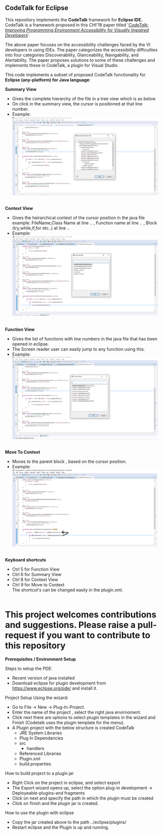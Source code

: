 ## CodeTalk for Eclipse

This repository implements the **CodeTalk** framework for **Eclipse IDE.** CodeTalk is a framework proposed in this CHI'18 paper titled '*[CodeTalk: Improving Programming Environment
Accessibility for Visually Impaired Developers](https://dl.acm.org/doi/10.1145/3173574.3174192)*'. 

The above paper focuses on the accessibility challenges faced by the VI developers in using IDEs. The paper categorizes the accessibility difficulties into four categories Discoverability, Glanceability, Navigability, and Alertability. The paper proposes solutions to some of these challenges and implements these
in CodeTalk, a plugin for Visual Studio.

This code implements a subset of proposed CodeTalk functionality for **Eclipse (any-platform) for Java language**: 

**Summary View**
* Gives the complete hierarchy of the file in a tree view  which is as below
* On click in the summary view, the cursor is positioned at that line number.
* Example:![Snapshot of Summary View](https://github.com/krishna-ananya/CodeTalk/blob/master/snapshots/summary%20view.png)<br/><br/>
	

**Context View** 
* Gives the heirarchical context of the cursor position in the java file example: FileName,Class Name at line .. , Function name at line .. , Block (try,while,if,for etc..) at line ..
* Example:![Snapshot of Context View](https://github.com/krishna-ananya/CodeTalk/blob/master/snapshots/context%20view.png)<br/><br/>
	
	
**Function View** 
* Gives the list of functions with line numbers in the java file that has been opened in eclipse. 
* The Screen reader user can easily jump to any function using this.
* Example:![Snapshot of Function View](https://github.com/krishna-ananya/CodeTalk/blob/master/snapshots/function%20view.png)<br/><br/>
		
**Move To Context**
* Moves to the parent block , based on the cursor position.
* Example:![Snapshot of move to context](https://github.com/krishna-ananya/CodeTalk/blob/master/snapshots/movetoContext.png)<br/><br/>

**Keyboard shortcuts**
* Ctrl 5 for Function View
* Ctrl 6 for Summary View
* Ctrl 8 for Context View
* Ctrl 9 for Move to Context<br/>
The shortcut's can be changed easily in the plugin.xml.<br/><br/>
 
# This project welcomes contributions and suggestions. Please raise a pull-request if you want to contribute to this repository


**Prerequisites / Environment Setup**

Steps to setup the PDE:
* Recent version of java installed
* Download eclipse for plugin development from https://www.eclipse.org/pde/ and install it.

Project Setup Using the wizard:
* Go to File -> New -> Plug-In-Project.
* Enter the name of the project , select the right java envirnoment.
* Click next there are options to select plugin templates in the wizard and Finish (Codetalk uses the plugin template for the menu).
* A Plugin project with the below structure is created
	CodeTalk 
	* JRE System Libraries
	* Plug In Dependancies 
	* src 
		* handlers  
	* Referenced Libraries
	* Plugin.xml 
	* build.properties


How to build project to a plugin jar
* Right Click on the project in eclipse, and select export
* The Export wizard opens up, select the option plug-in development -> Deployeable-plugins-and fragments
* Click on next and specify the path in which the plugin must be created 
* Click on finish and the plugin jar is created.

How to use the plugin with eclipse
* Copy the jar created above to the path  ../eclipse/plugins/
* Restart eclipse and the Plugin is up and running.

